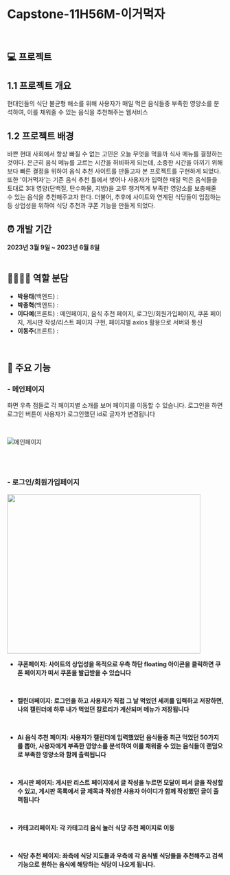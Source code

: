 # Capstone-11H56M-이거먹자

<br>

## 💻 프로젝트
## 1.1 프로젝트 개요
현대인들의 식단 불균형 해소를 위해 사용자가 매일 먹은 음식들중 부족한 영양소를 분석하여, 이를 채워줄 수 있는 음식을 추천해주는 웹서비스
<br>

## 1.2 프로젝트 배경
바쁜 현대 사회에서 항상 빠질 수 없는 고민은 오늘 무엇을 먹을까 식사 메뉴를 결정하는 것이다. 은근히 음식 메뉴를 고르는 시간을 허비하게 되는데, 소중한 시간을 아끼기 위해 보다 빠른 결정을 위하여 음식 추천 사이트를 만들고자 본 프로젝트를 구현하게 되었다. 
또한 '이거먹자'는 기존 음식 추천 틀에서 벗어나 사용자가 입력한 매일 먹은 음식들을 토대로 3대 영양(단백질, 탄수화물, 지방)을 고루 챙겨먹게 부족한 영양소를 보충해줄 수 있는 음식을 추천해주고자 한다. 더불어, 추후에 사이트와 연계된 식당들이 입점하는 등 상업성을 위하여 식당 추천과 쿠폰 기능을 만들게 되었다.
<br>

## ⏰ 개발 기간
**2023년 3월 9일 ~ 2023년 6월 8일**
<br><br>

## 👨‍👨‍👧‍👧 역할 분담
- **박용태**(백엔드) :
- **박종혁**(백엔드) :
- **이다예**(프론트) : 
  메인페이지, 음식 추천 페이지, 로그인/회원가입페이지, 쿠폰 페이지, 게시판 작성/리스트 페이지 구현, 페이지별 axios 활용으로 서버와 통신
- **이동주**(프론트) :

<br>

## 📌 주요 기능
### - **메인페이지**<br>
 화면 우측 점들로 각 페이지별 소개를 보며 페이지를 이동할 수 있습니다. 로그인을 하면 로그인 버튼이 사용자가 로그인했던 id로 글자가 변경됩니다
 
<br>

![메인페이지](https://github.com/rainnn99/11H56M_Capstone/assets/102869025/97cf0e1c-4074-44cc-b018-adbae0e620df)

<br>
<br>

### - **로그인/회원가입페이지**<br>
<img src="" width="450" height="370">
<br>

- **쿠폰페이지: 사이트의 상업성을 목적으로 우측 하단 floating 아이콘을 클릭하면 쿠폰 페이지가 떠서 쿠폰을 발급받을 수 있습니다**

<br>

- **캘린더페이지: 로그인을 하고 사용자가 직접 그 날 먹었던 세끼를 입력하고 저장하면, 나의 캘린더에 하루 내가 먹었던 칼로리가 계산되며 메뉴가 저장됩니다**

<br>

- **Ai 음식 추천 페이지: 사용자가 캘린더에 입력했었던 음식들중 최근 먹었던 50가지를 뽑아, 사용자에게 부족한 영양소를 분석하여 이를 채워줄 수 있는 음식들이 랜덤으로 부족한 영양소와 함께 출력됩니다**

<br>

- **게시판 페이지: 게시판 리스트 페이지에서 글 작성을 누르면 모달이 떠서 글을 작성할 수 있고, 게시판 목록에서 글 제목과 작성한 사용자 아이디가 함께 작성했던 글이 출력됩니다**

<br>

- **카테고리페이지: 각 카테고리 음식 눌러 식당 추천 페이지로 이동**

<br>

- **식당 추천 페이지: 좌측에 식당 지도들과 우측에 각 음식별 식당들을 추천해주고 검색 기능으로 원하는 음식에 해당하는 식당이 나오게 됩니다.** 

<br>
